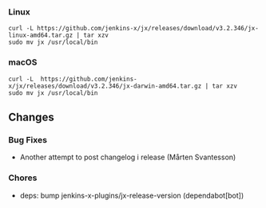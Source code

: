### Linux

```shell
curl -L https://github.com/jenkins-x/jx/releases/download/v3.2.346/jx-linux-amd64.tar.gz | tar xzv 
sudo mv jx /usr/local/bin
```

### macOS

```shell
curl -L  https://github.com/jenkins-x/jx/releases/download/v3.2.346/jx-darwin-amd64.tar.gz | tar xzv
sudo mv jx /usr/local/bin
```

## Changes

### Bug Fixes

* Another attempt to post changelog i release (Mårten Svantesson)

### Chores

* deps: bump jenkins-x-plugins/jx-release-version (dependabot[bot])
